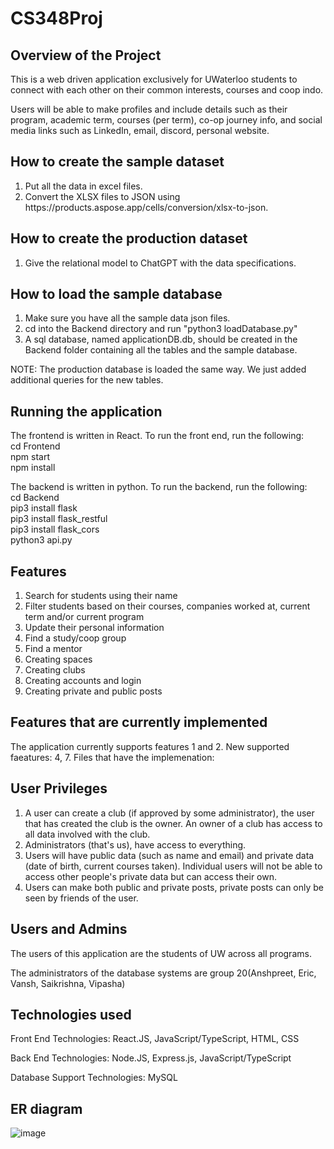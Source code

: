 # CS348Proj
## Overview of the Project
This is a web driven application exclusively for UWaterloo students to connect with each other on their common interests, courses and coop indo. <br>

Users will be able to make profiles and include details such as their program, academic term, courses (per term), co-op journey info, and social media links such as LinkedIn, email, discord, personal website.
 
## How to create the sample dataset
<ol>
<li> Put all the data in excel files.
<li> Convert the XLSX files to JSON using https://products.aspose.app/cells/conversion/xlsx-to-json.
</ol>

## How to create the production dataset
<ol>
<li> Give the relational model to ChatGPT with the data specifications.
</ol>

## How to load the sample database
<ol>
 <li>Make sure you have all the sample data json files.</li>
 <li>cd into the Backend directory and run "python3 loadDatabase.py" </li>
 <li>A sql database, named applicationDB.db, should be created in the Backend folder containing all the tables and the sample database.</li>
</ol>

NOTE: The production database is loaded the same way. We just added additional queries for the new tables.

## Running the application
The frontend is written in React. To run the front end, run the following: <br>
cd Frontend <br>
npm start <br> 
npm install

The backend is written in python. To run the backend, run the following: <br>
cd Backend <br>
pip3 install flask <br>
pip3 install flask_restful <br>
pip3 install flask_cors <br>
python3 api.py

## Features
<ol>
<li>Search for students using their name
<li>Filter students based on their courses, companies worked at, current term and/or current program
<li> Update their personal information
<li> Find a study/coop group
<li> Find a mentor
<li> Creating spaces
<li> Creating clubs
<li> Creating accounts and login 
<li> Creating private and public posts
</ol>

## Features that are currently implemented
The application currently supports features 1 and 2.
New supported faeatures: 4, 7.
Files that have the implemenation: 


## User Privileges
<ol>
<li> A user can create a club (if approved by some administrator), the user that has created the club is the owner. An owner of a club has access to all data involved with the club. 
<li> Administrators (that's us), have access to everything. 
<li> Users will have public data (such as name and email) and private data (date of birth, current courses taken). Individual users will not be able to access other people's private data but can access their own. 
<li>  Users can make both public and private posts, private posts can only be seen by friends of the user. 
</ol>

## Users and Admins

The users of this application are the students of UW across all programs. 

The administrators of the database systems are group 20(Anshpreet, Eric, Vansh, Saikrishna, Vipasha)


## Technologies used

Front End Technologies: React.JS, JavaScript/TypeScript, HTML, CSS

Back End Technologies: Node.JS, Express.js, JavaScript/TypeScript

Database Support Technologies: MySQL


## ER diagram

![image](https://user-images.githubusercontent.com/66628544/228086815-9de0c533-c3bf-46be-bdd8-230b70620220.png)

